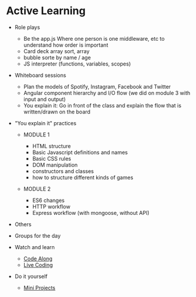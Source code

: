 # Active Learning


- Role plays
  - Be the app.js Where one person is one middleware, etc to understand how order is important
  - Card deck array sort, array
  - bubble sorte by name / age
  - JS interpreter (functions, variables, scopes)

- Whiteboard sessions
  - Plan the models of Spotify, Instagram, Facebook and Twitter
  - Angular component hierarchy and I/O flow (we did on module 3 with input and output)
  - You explain it: Go in front of the class and explain the flow that is written/drawn on the board
  
- "You explain it" practices
  - MODULE 1
    - HTML structure
    - Basic Javascript definitions and names
    - Basic CSS rules
    - DOM manipulation
    - constructors and classes
    - how to structure different kinds of games
   
  - MODULE 2
    - ES6 changes
    - HTTP workflow
    - Express workflow (with mongoose, without API)
 
- Others
 - Groups for the day
 
- Watch and learn
  - [Code Along](./code-along.md)
  - [Live Coding](./live-coding.md)

- Do it yourself
  - [Mini Projects](./mini-projects.md)
